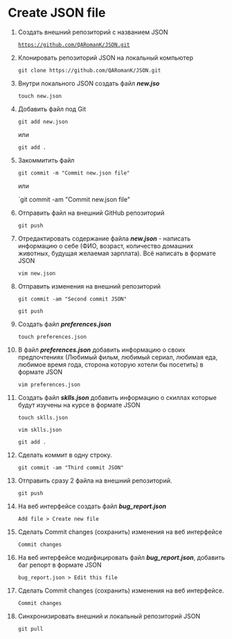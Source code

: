 
# Create JSON file

 1. Создать внешний репозиторий c названием JSON
 
	[`https://github.com/QARomanK/JSON.git`]()

 2. Клонировать репозиторий JSON на локальный компьютер 

	`git clone https://github.com/QARomanK/JSON.git `

 3. Внутри локального JSON создать файл ***new.jso*** 

	`touch new.json`

 4. Добавить файл под Git

	`git add new.json`
	
	или
	
	`git add .`

 5. Закоммитить файл

	`git commit -m "Commit new.json file" `

	или

	`git commit -am "Commit new.json file"

 6. Отправить файл на внешний GitHub репозиторий

	`git push`

 7. Отредактировать содержание файла ***new.json*** - написать информацию о себе (ФИО, возраст, количество домашних животных, будущая желаемая зарплата). Всё написать в формате JSON

	`vim new.json`

 8. Отправить изменения на внешний репозиторий

	`git commit -am "Second commit JSON"`

	`git push`

 9. Создать файл ***preferences.json***

	`touch preferences.json`

 10. В файл ***preferences.json*** добавить информацию о своих предпочтениях (Любимый фильм, любимый сериал, любимая еда, любимое время года, сторона которую хотели бы посетить) в формате JSON

     `vim preferences.json`

 11. Создать файл ***sklls.json*** добавить информацию о скиллах которые будут изучены на курсе в формате JSON
	
	 `touch sklls.json`
 
	 `vim sklls.json`

	 `git add .`

 12. Сделать коммит в одну строку.

	 `git commit -am "Third commit JSON"`

 13. Отправить сразу 2 файла на внешний репозиторий.

	 `git push`

 14. На веб интерфейсе создать файл ***bug_report.json***
	
	 `Add file > Create new file`

 15. Сделать Commit changes (сохранить) изменения на веб интерфейсе

	 `Commit changes`

 16. На веб интерфейсе модифицировать файл ***bug_report.json***, добавить баг репорт в формате JSON

	 `bug_report.json > Edit this file`

 17. Сделать Commit changes (сохранить) изменения на веб интерфейсе.

	 `Commit changes`

 18. Синхронизировать внешний и локальный репозиторий JSON

	 `git pull`
